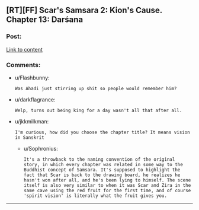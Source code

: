 ## [RT][FF] Scar's Samsara 2: Kion's Cause. Chapter 13: Darśana

### Post:

[Link to content](https://www.fanfiction.net/s/12913348/13/Kion-s-Cause)

### Comments:

- u/Flashbunny:
  ```
  Was Ahadi just stirring up shit so people would remember him?
  ```

- u/darkflagrance:
  ```
  Welp, turns out being king for a day wasn't all that after all.
  ```

- u/jkkmilkman:
  ```
  I'm curious, how did you choose the chapter title? It means vision in Sanskrit
  ```

  - u/Sophronius:
    ```
    It's a throwback to the naming convention of the original story, in which every chapter was related in some way to the Buddhist concept of Samsara. It's supposed to highlight the fact that Scar is back to the drawing board, he realizes he hasn't won after all, and he's been lying to himself. The scene itself is also very similar to when it was Scar and Zira in the same cave using the red fruit for the first time, and of course 'spirit vision' is literally what the fruit gives you.
    ```

---

